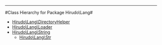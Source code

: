- - -

#Class Hierarchy for Package Hirudo\Lang#<ul>
<li><a href="https://github.com/JeyDotC/Hirudo-docs/blob/master/hirudo/lang/DirectoryHelper.md">Hirudo\Lang\DirectoryHelper</a></li>
<li><a href="https://github.com/JeyDotC/Hirudo-docs/blob/master/hirudo/lang/Loader.md">Hirudo\Lang\Loader</a></li>
<li><a href="https://github.com/JeyDotC/Hirudo-docs/blob/master/hirudo/lang/String.md">Hirudo\Lang\String</a><ul>
<li><a href="https://github.com/JeyDotC/Hirudo-docs/blob/master/hirudo/lang/Str.md">Hirudo\Lang\Str</a></li>
</ul>
</li>
</ul>
